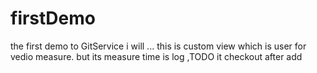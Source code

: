 # firstDemo
the first demo to GitService
i will ...
this is custom view which is user for vedio measure. but its measure time is log ,TODO it
checkout after add
